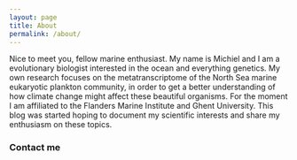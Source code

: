 ```yaml
---
layout: page
title: About
permalink: /about/
---
```


Nice to meet you, fellow marine enthusiast. My name is Michiel and I am a evolutionary biologist interested in the ocean and everything genetics. My own research focuses on the metatranscriptome of the North Sea marine eukaryotic plankton community, in order to get a better understanding of how climate change might affect these beautiful organisms. For the moment I am affiliated to the Flanders Marine Institute and Ghent University. This blog was started hoping to document my scientific interests and share my enthusiasm on these topics.

### Contact me

